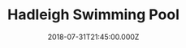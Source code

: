 ---
date: 2018-07-31T21:45:00.000Z
title: Hadleigh Swimming Pool
latitude: 52.04454122139633
longitude: 0.9586564785024496
category: checkin
---
